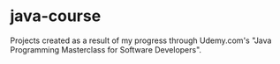 # java-course
Projects created as a result of my progress through Udemy.com's "Java Programming Masterclass for Software Developers".
